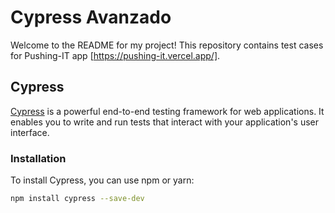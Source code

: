 # Cypress Avanzado

Welcome to the README for my project! This repository contains test cases for Pushing-IT app [https://pushing-it.vercel.app/].

## Cypress

[Cypress](https://www.cypress.io/) is a powerful end-to-end testing framework for web applications. It enables you to write and run tests that interact with your application's user interface.

### Installation

To install Cypress, you can use npm or yarn:

```bash
npm install cypress --save-dev
